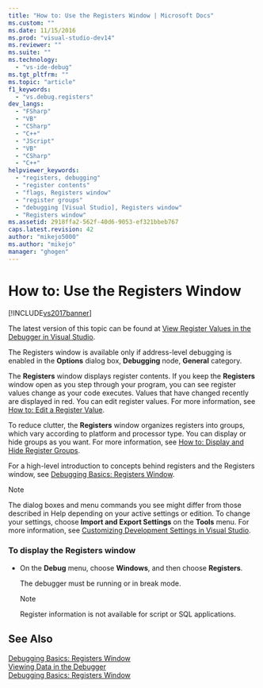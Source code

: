 ```yaml
---
title: "How to: Use the Registers Window | Microsoft Docs"
ms.custom: ""
ms.date: 11/15/2016
ms.prod: "visual-studio-dev14"
ms.reviewer: ""
ms.suite: ""
ms.technology: 
  - "vs-ide-debug"
ms.tgt_pltfrm: ""
ms.topic: "article"
f1_keywords: 
  - "vs.debug.registers"
dev_langs: 
  - "FSharp"
  - "VB"
  - "CSharp"
  - "C++"
  - "JScript"
  - "VB"
  - "CSharp"
  - "C++"
helpviewer_keywords: 
  - "registers, debugging"
  - "register contents"
  - "flags, Registers window"
  - "register groups"
  - "debugging [Visual Studio], Registers window"
  - "Registers window"
ms.assetid: 2918ffa2-562f-40d6-9053-ef321bbeb767
caps.latest.revision: 42
author: "mikejo5000"
ms.author: "mikejo"
manager: "ghogen"
---
```

# How to: Use the Registers Window
[!INCLUDE[vs2017banner](../includes/vs2017banner.md)]

The latest version of this topic can be found at [View Register Values in the Debugger in Visual Studio](https://docs.microsoft.com/visualstudio/debugger/how-to-use-the-registers-window).  
  
The Registers window is available only if address-level debugging is enabled in the **Options** dialog box, **Debugging** node, **General** category.  
  
 The **Registers** window displays register contents. If you keep the **Registers** window open as you step through your program, you can see register values change as your code executes. Values that have changed recently are displayed in red. You can edit register values. For more information, see [How to: Edit a Register Value](../debugger/how-to-edit-a-register-value.md).  
  
 To reduce clutter, the **Registers** window organizes registers into groups, which vary according to platform and processor type. You can display or hide groups as you want. For more information, see [How to: Display and Hide Register Groups](../debugger/how-to-display-and-hide-register-groups.md).  
  
 For a high-level introduction to concepts behind registers and the Registers window, see [Debugging Basics: Registers Window](../debugger/debugging-basics-registers-window.md).  
  
> [!NOTE]
>  The dialog boxes and menu commands you see might differ from those described in Help depending on your active settings or edition. To change your settings, choose **Import and Export Settings** on the **Tools** menu. For more information, see [Customizing Development Settings in Visual Studio](http://msdn.microsoft.com/en-us/22c4debb-4e31-47a8-8f19-16f328d7dcd3).  
  
### To display the Registers window  
  
-   On the **Debug** menu, choose **Windows**, and then choose **Registers**.  
  
     The debugger must be running or in break mode.  
  
    > [!NOTE]
    >  Register information is not available for script or SQL applications.  
  
## See Also  
 [Debugging Basics: Registers Window](../debugger/debugging-basics-registers-window.md)   
 [Viewing Data in the Debugger](../debugger/viewing-data-in-the-debugger.md)   
 [Debugging Basics: Registers Window](../debugger/debugging-basics-registers-window.md)





